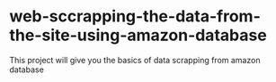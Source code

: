 # web-sccrapping-the-data-from-the-site-using-amazon-database
This project will give you the basics of data scrapping from amazon database 
